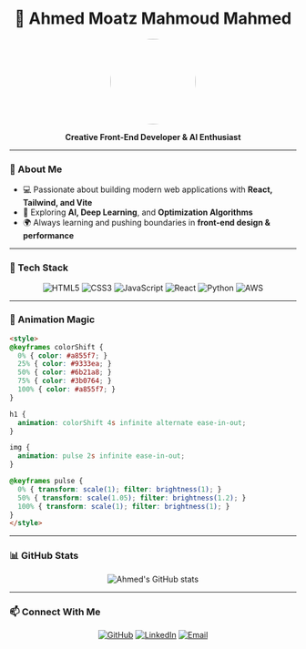 
<h1 align="center">🌌 Ahmed Moatz Mahmoud Mahmed</h1>

<p align="center">
  <img src="https://user-images.githubusercontent.com/placeholder/avatar.png" width="150" style="border-radius: 50%;" />
</p>

<p align="center">
  <b>Creative Front-End Developer & AI Enthusiast</b>
</p>

---

### 🚀 About Me
- 💻 Passionate about building modern web applications with **React, Tailwind, and Vite**
- 🧠 Exploring **AI, Deep Learning**, and **Optimization Algorithms**
- 🌍 Always learning and pushing boundaries in **front-end design & performance**

---

### 🧰 Tech Stack
<div align="center">

![HTML5](https://img.shields.io/badge/HTML5-E34F26?style=for-the-badge&logo=html5&logoColor=white)
![CSS3](https://img.shields.io/badge/CSS3-1572B6?style=for-the-badge&logo=css3&logoColor=white)
![JavaScript](https://img.shields.io/badge/JavaScript-323330?style=for-the-badge&logo=javascript&logoColor=F7DF1E)
![React](https://img.shields.io/badge/React-20232A?style=for-the-badge&logo=react&logoColor=61DAFB)
![Python](https://img.shields.io/badge/Python-14354C?style=for-the-badge&logo=python&logoColor=white)
![AWS](https://img.shields.io/badge/AWS-232F3E?style=for-the-badge&logo=amazonaws&logoColor=FF9900)

</div>

---

### 🌈 Animation Magic
```html
<style>
@keyframes colorShift {
  0% { color: #a855f7; }
  25% { color: #9333ea; }
  50% { color: #6b21a8; }
  75% { color: #3b0764; }
  100% { color: #a855f7; }
}

h1 {
  animation: colorShift 4s infinite alternate ease-in-out;
}

img {
  animation: pulse 2s infinite ease-in-out;
}

@keyframes pulse {
  0% { transform: scale(1); filter: brightness(1); }
  50% { transform: scale(1.05); filter: brightness(1.2); }
  100% { transform: scale(1); filter: brightness(1); }
}
</style>
```

---

### 📊 GitHub Stats
<div align="center">

![Ahmed's GitHub stats](https://github-readme-stats.vercel.app/api?username=ahmedmoatz&show_icons=true&theme=tokyonight)

</div>

---

### 📫 Connect With Me
<div align="center">

[![GitHub](https://img.shields.io/badge/GitHub-000?style=for-the-badge&logo=github&logoColor=white)](https://github.com/ahmedmoatz)
[![LinkedIn](https://img.shields.io/badge/LinkedIn-0077B5?style=for-the-badge&logo=linkedin&logoColor=white)](https://linkedin.com)
[![Email](https://img.shields.io/badge/Email-D14836?style=for-the-badge&logo=gmail&logoColor=white)](mailto:ahmedmoatz@gmail.com)

</div>
